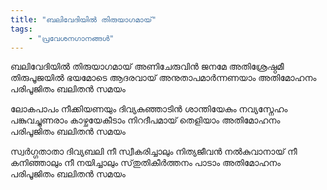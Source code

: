 ```yaml
---
title: "ബലിവേദിയിൽ തിരുയാഗമായ്"
tags:
    - "പ്രവേശനഗാനങ്ങൾ"
---
```


ബലിവേദിയിൽ തിരുയാഗമായ്
അണിചേരുവിൻ ജനമേ
അതിശ്രേഷ്ഠമീ തിരുപൂജയിൽ
ഭയമോടെ ആദരവായ്
അനുതാപമാർന്നണയാം
അതിമോഹനം പരിപൂജിതം ബലിതൻ സമയം

ലോകപാപം നീക്കിയണയും ദിവ്യകുഞ്ഞാടിൻ
ശാന്തിയേകും നവ്യസ്നേഹം പങ്കുവച്ചുണരാം
കാഴ്ചയേകീടാം നിറദീപമായ് തെളിയാം
അതിമോഹനം പരിപൂജിതം ബലിതൻ സമയം

സ്വർഗ്ഗതാതാ ദിവ്യബലി നീ സ്വീകരിച്ചാലും
നിത്യജീവൻ നൽകുവാനായ് നീ കനിഞ്ഞാലും
നീ നയിച്ചാലും സ്‌തുതികീർത്തനം പാടാം
അതിമോഹനം പരിപൂജിതം ബലിതൻ സമയം

